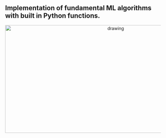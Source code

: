 ##  Implementation of fundamental ML algorithms with built in Python functions.
<p align="center">
<img src="https://i.ytimg.com/vi/VxDaB7muReQ/maxresdefault.jpg" alt="drawing" width="700" height = 350 />
</p>
